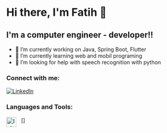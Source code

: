 # Hi there, I'm Fatih 👋

## I'm a computer engineer - developer!!

- 🔭 I’m currently working on Java, Spring Boot, Flutter
- 🌱 I’m currently learning web and mobil programing
- 🤔 I’m looking for help with speech recognition with python

### Connect with me:

[![Linkedln](https://cdn-icons-png.flaticon.com/512/174/174857.png)](https://www.linkedin.com/in/fatih-peker-pc-engineer)
&nbsp;&nbsp;

### Languages and Tools:


[<img align="left" alt="Intellij Idea" width="26px" src="https://upload.wikimedia.org/wikipedia/commons/9/9c/IntelliJ_IDEA_Icon.svg" style="padding-right:10px;" />]

<!--
**fatihpeker/fatihpeker** is a ✨ _special_ ✨ repository because its `README.md` (this file) appears on your GitHub profile.

Here are some ideas to get you started:

- 🔭 I’m currently working on ...
- 🌱 I’m currently learning ...
- 👯 I’m looking to collaborate on ...
- 🤔 I’m looking for help with ...
- 💬 Ask me about ...
- 📫 How to reach me: ...
- 😄 Pronouns: ...
- ⚡ Fun fact: ...
-->
